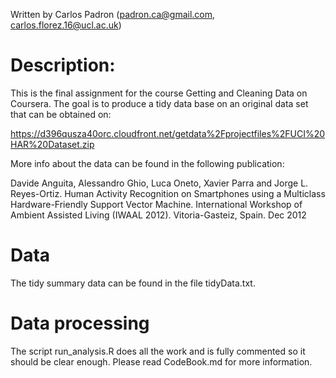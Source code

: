 Written by Carlos Padron (padron.ca@gmail.com, carlos.florez.16@ucl.ac.uk)

# Description:
This is the final assignment for the course Getting and Cleaning Data on Coursera.
The goal is to produce a tidy data base on an original data set that can be obtained on:

https://d396qusza40orc.cloudfront.net/getdata%2Fprojectfiles%2FUCI%20HAR%20Dataset.zip

More info about the data can be found in the following publication:

Davide Anguita, Alessandro Ghio, Luca Oneto, Xavier Parra and Jorge L. Reyes-Ortiz. Human Activity Recognition on Smartphones using a Multiclass Hardware-Friendly Support Vector Machine. International Workshop of Ambient Assisted Living (IWAAL 2012). Vitoria-Gasteiz, Spain. Dec 2012

# Data
The tidy summary data can be found in the file tidyData.txt. 

# Data processing
The script run_analysis.R does all the work and is fully commented so it should be clear enough. 
Please read CodeBook.md for more information. 
